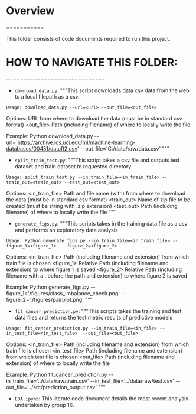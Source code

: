 # Overview
===========

This folder consists of code documents required to run this project. 


# HOW TO NAVIGATE THIS FOLDER:
=============================

* `download_data.py`: """This script downloads data csv data from the web to a local filepath as a csv.

`Usage: download_data.py --url=<url> --out_file=<out_file>` 
 
Options:
<url>               URL from where to download the data (must be in standard csv format)
<out_file>          Path (including filename) of where to locally write the file

Example: Python download_data.py --url='https://archive.ics.uci.edu/ml/machine-learning-databases/00451/dataR2.csv' --out_file='C:/data/raw/data.csv'
"""


* `split_train_test.py`: """This script takes a csv file and outputs test dataset and train dataset to requested directory

`Usage: split_train_test.py --in_train_file=<in_train_file> --train_out=<train_out> --test_out=<test_out>`

Options:
<in_train_file>  Path and file name (with) from where to download the data (must be in standard csv format)
<train_out>      Name of zip file to be created (must be string with .zip extension)
<test_out>       Path (including filename) of where to locally write the file
"""


* `generate_figs.py`: """This scripts takes in the training data file as a csv and performs an exploratory data analysis

`Usage: Python generate_figs.py --in_train_file=<in_train_file> --figure_1=<figure_1>  --figure_2=<figure_2>`
 
Options:
<in_train_file>     Path (including filename and extension) from which train file is chosen
<figure_1>          Relative Path (including filename and extension) to where figure 1 is saved
<figure_2>          Relative Path (including filename with a . before the path and extension) to where figure 2 is saved

Example: Python generate_figs.py  --figure_1='/figures/class_imbalance_check.png'  --figure_2='./figures/pairplot.png'
"""


* `fit_cancer_prediction.py`: """This scripts takes the training and test data files and returns the test metric results of predictive models

`Usage: fit_cancer_prediction.py --in_train_file=<in_file> --in_test_file=<in_test_file>  --out_file=<out_file>` 
 
Options:
<in_train_file>     Path (including filename and extension) from which train file is chosen
<in_test_file>      Path (including filename and extension) from which test file is chosen
<out_file>          Path (including filename and extension) of where to locally write the file

Example: Python fit_cancer_prediction.py --in_train_file='../data/raw/train.csv' --in_test_file='../data/raw/test.csv'
         --out_file='../src/prediction_output.csv'
"""


* `EDA.ipynb`: This literate code document details the most recent analysis undertaken by group 16. 


